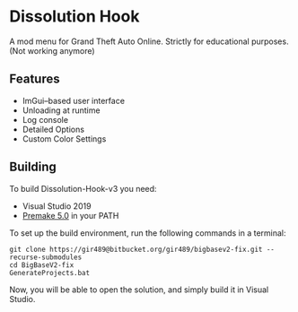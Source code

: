 # Dissolution Hook
A mod menu for Grand Theft Auto Online.
Strictly for educational purposes.
(Not working anymore)

## Features
* ImGui–based user interface
* Unloading at runtime
* Log console
* Detailed Options
* Custom Color Settings

## Building
To build Dissolution-Hook-v3 you need:
* Visual Studio 2019
* [Premake 5.0](https://premake.github.io/download.html) in your PATH

To set up the build environment, run the following commands in a terminal:
```dos
git clone https://gir489@bitbucket.org/gir489/bigbasev2-fix.git --recurse-submodules
cd BigBaseV2-fix
GenerateProjects.bat
```
Now, you will be able to open the solution, and simply build it in Visual Studio.
